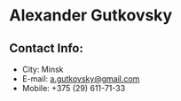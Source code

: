 # Alexander Gutkovsky

## Contact Info: 
* City: Minsk
* E-mail: a.gutkovsky@gmail.com
* Mobile: +375 (29) 611-71-33
